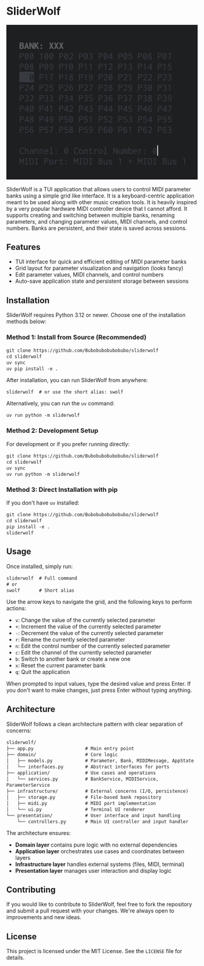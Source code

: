 # SliderWolf

![sliderwolf](sliderwolf_picture.png)

SliderWolf is a TUI application that allows users to control MIDI parameter  banks using a simple grid like interface. It is a keyboard-centric application meant to be used along with other music creation tools. It is heavily inspired by a very popular hardware MIDI controller device that I cannot afford. It supports creating and switching between multiple banks, renaming parameters, and changing parameter values, MIDI channels, and control numbers. Banks are persistent, and their state is saved across sessions.

## Features
- TUI interface for quick and efficient editing of MIDI parameter banks
- Grid layout for parameter visualization and navigation (looks fancy)
- Edit parameter values, MIDI channels, and control numbers
- Auto-save application state and persistent storage between sessions

## Installation

SliderWolf requires Python 3.12 or newer. Choose one of the installation methods below:

### Method 1: Install from Source (Recommended)

```shell
git clone https://github.com/Bubobubobubobubo/sliderwolf
cd sliderwolf
uv sync
uv pip install -e .
```

After installation, you can run SliderWolf from anywhere:

```shell
sliderwolf  # or use the short alias: swolf
```

Alternatively, you can run the `uv` command:

```shell
uv run python -m sliderwolf
```

### Method 2: Development Setup

For development or if you prefer running directly:

```shell
git clone https://github.com/Bubobubobubobubo/sliderwolf
cd sliderwolf
uv sync
uv run python -m sliderwolf
```

### Method 3: Direct Installation with pip

If you don't have `uv` installed:

```shell
git clone https://github.com/Bubobubobubobubo/sliderwolf
cd sliderwolf
pip install -e .
sliderwolf
```

## Usage

Once installed, simply run:

```shell
sliderwolf  # Full command
# or
swolf       # Short alias
```

Use the arrow keys to navigate the grid, and the following keys to perform actions:

- `v`: Change the value of the currently selected parameter
- `+`: Increment the value of the currently selected parameter
- `-`: Decrement the value of the currently selected parameter
- `r`: Rename the currently selected parameter
- `n`: Edit the control number of the currently selected parameter
- `c`: Edit the channel of the currently selected parameter
- `b`: Switch to another bank or create a new one
- `x`: Reset the current parameter bank
- `q`: Quit the application

When prompted to input values, type the desired value and press Enter. If you don't want to make changes, just press Enter without typing anything.

## Architecture

SliderWolf follows a clean architecture pattern with clear separation of concerns:

```
sliderwolf/
├── app.py                   # Main entry point
├── domain/                  # Core logic
│   ├── models.py            # Parameter, Bank, MIDIMessage, AppState
│   └── interfaces.py        # Abstract interfaces for ports
├── application/             # Use cases and operations
│   └── services.py          # BankService, MIDIService, ParameterService
├── infrastructure/          # External concerns (I/O, persistence)
│   ├── storage.py           # File-based bank repository
│   ├── midi.py              # MIDI port implementation
│   └── ui.py                # Terminal UI renderer
└── presentation/            # User interface and input handling
    └── controllers.py       # Main UI controller and input handler
```

The architecture ensures:
- **Domain layer** contains pure logic with no external dependencies
- **Application layer** orchestrates use cases and coordinates between layers
- **Infrastructure layer** handles external systems (files, MIDI, terminal)
- **Presentation layer** manages user interaction and display logic

## Contributing

If you would like to contribute to SliderWolf, feel free to fork the repository and submit a pull request with your changes. We're always open to improvements and new ideas.

## License

This project is licensed under the MIT License. See the `LICENSE` file for details.
